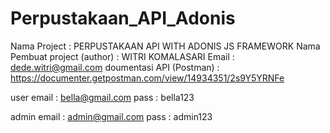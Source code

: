 # Perpustakaan_API_Adonis

Nama Project : PERPUSTAKAAN API WITH ADONIS JS FRAMEWORK
Nama Pembuat project (author) : WITRI KOMALASARI
Email : dede.witri@gmail.com
doumentasi API (Postman) : https://documenter.getpostman.com/view/14934351/2s9Y5YRNFe

user
email : bella@gmail.com
pass : bella123

admin
email : admin@gmail.com
pass : admin123

